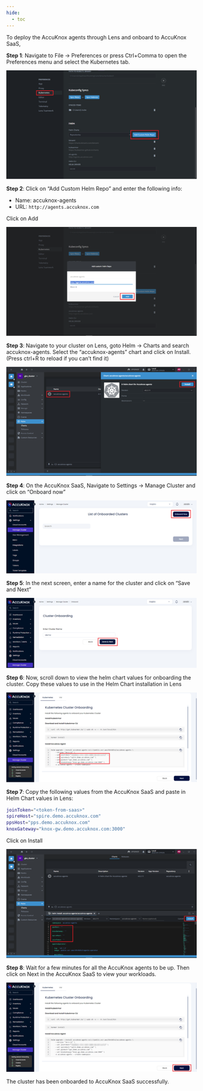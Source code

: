 ```yaml
---
hide:
  - toc
---
```


To deploy the AccuKnox agents through Lens and onboard to AccuKnox SaaS,

**Step 1**: Navigate to File → Preferences or press Ctrl+Comma to open the Preferences menu and select the Kubernetes tab.

![](images/lens/lens-0.png)

**Step 2**: Click on “Add Custom Helm Repo” and enter the following info:

- Name: accuknox-agents
- URL: ```http://agents.accuknox.com```

Click on Add

![](images/lens/lens-ak-1.png)

**Step 3**: Navigate to your cluster on Lens, goto Helm → Charts and search accuknox-agents. Select the “accuknox-agents” chart and click on Install. (Press ctrl+R to reload if you can’t find it)

![](images/lens/lens-ak-2.png)

**Step 4**: On the AccuKnox SaaS, Navigate to Settings → Manage Cluster and click on “Onboard now”

![](images/lens/lens-ak-3.png)

**Step 5**: In the next screen, enter a name for the cluster and click on “Save and Next”

![](images/lens/lens-ak-4.png)

**Step 6**: Now, scroll down to view the helm chart values for onboarding the cluster. Copy these values to use in the Helm Chart installation in Lens

![](images/lens/lens-ak-5.png)

**Step 7**: Copy the following values from the AccuKnox SaaS and paste in Helm Chart values in Lens:

```sh
joinToken="<token-from-saas>" 
spireHost="spire.demo.accuknox.com" 
ppsHost="pps.demo.accuknox.com" 
knoxGateway="knox-gw.demo.accuknox.com:3000" 
```
Click on Install

![](images/lens/lens-ak-6.png)

**Step 8**: Wait for a few minutes for all the AccuKnox agents to be up. Then click on Next in the AccuKnox SaaS to view your workloads.

![](images/lens/lens-ak-7.png)

The cluster has been onboarded to AccuKnox SaaS successfully.